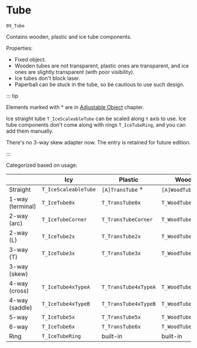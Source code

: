 # Tube

`09_Tube`

Contains wooden, plastic and ice tube components.

Properties:

- Fixed object.
- Wooden tubes are not transparent, plastic ones are transparent, and ice ones are slightly transparent (with poor visibility).
- Ice tubes don't block laser.
- Paperball can be stuck in the tube, so be cautious to use such design.

::: tip

Elements marked with \* are in [Adjustable Object](/en/glossary/adjustable-object.md) chapter.

Ice straight tube `T_IceScaleableTube` can be scaled along `Y` axis to use. Ice tube components don't come along with rings `T_IceTubeRing`, and you can add them manually.

There's no 3-way skew adapter now. The entry is retained for future edition.

:::

Categorized based on usage:

|                  | Icy                  | Plastic              | Wooden              |
| ---------------- | -------------------- | -------------------- | ------------------- |
| Straight         | `T_IceScaleableTube` | `[A]TransTube` \*    | `[A]WoodTube` \*    |
| 1-way (terminal) | `T_IceTube0x`        | `T_TransTube0x`      | `T_WoodTube0x`      |
| 2-way (arc)      | `T_IceTubeCorner`    | `T_TransTubeCorner`  | `T_WoodTubeCorner`  |
| 2-way (L)        | `T_IceTube2x`        | `T_TransTube2x`      | `T_WoodTube2x`      |
| 3-way (T)        | `T_IceTube3x`        | `T_TransTube3x`      | `T_WoodTube3x`      |
| 3-way (skew)     |                      |                      |                     |
| 4-way (cross)    | `T_IceTube4xTypeA`   | `T_TransTube4xTypeA` | `T_WoodTube4xTypeA` |
| 4-way (saddle)   | `T_IceTube4xTypeB`   | `T_TransTube4xTypeB` | `T_WoodTube4xTypeB` |
| 5-way            | `T_IceTube5x`        | `T_TransTube5x`      | `T_WoodTube5x`      |
| 6-way            | `T_IceTube6x`        | `T_TransTube6x`      | `T_WoodTube6x`      |
| Ring             | `T_IceTubeRing`      | built-in             | built-in            |
